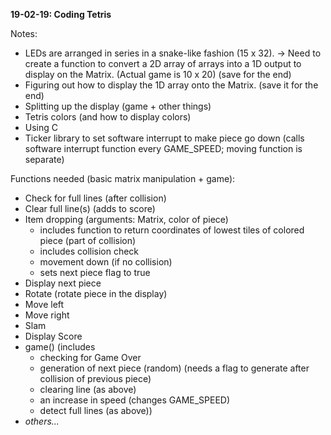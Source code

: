 **19-02-19: Coding Tetris**

Notes:

 - LEDs are arranged in series in a snake-like fashion (15 x 32). -> Need to create a function to convert a 2D array of arrays into a 1D output to display on the Matrix. (Actual game is 10 x 20) (save for the end)
 - Figuring out how to display the 1D array onto the Matrix. (save it for the end)
 - Splitting up the display (game + other things)
 - Tetris colors (and how to display colors)
 - Using C
 - Ticker library to set software interrupt to make piece go down (calls software interrupt function every GAME_SPEED; moving function is separate)

Functions needed (basic matrix manipulation + game):

 - Check for full lines (after collision)
 - Clear full line(s) (adds to score)
 - Item dropping (arguments: Matrix, color of piece)
	 - includes function to return coordinates of lowest tiles of colored piece (part of collision)
	 - includes collision check
	 - movement down (if no collision)
	 - sets next piece flag to true
 - Display next piece
 - Rotate (rotate piece in the display)
 - Move left
 - Move right
 - Slam
 - Display Score
 - game() 
	(includes
	- checking for Game Over
	- generation of next piece (random) (needs a flag to generate after collision of previous piece)
	- clearing line (as above)
	- an increase in speed (changes GAME_SPEED)
	- detect full lines (as above))
- *others...* 
